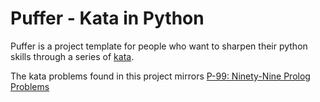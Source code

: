 # Puffer - Kata in Python

Puffer is a project template for people who want to sharpen their python skills through a series of [kata](https://en.wikipedia.org/wiki/Kata_(programming)).

The kata problems found in this project mirrors [P-99: Ninety-Nine Prolog Problems](http://www.ic.unicamp.br/~meidanis/courses/mc336/2009s2/prolog/problemas/)
